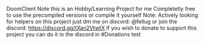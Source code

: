 DoomClient
Note this is an Hobby/Learning Project for me
Completetly free to use the precompiled versions or compile it yourself
Note: Actively looking for helpers on this project just dm me on discord: @fellug
or join the discord: https://discord.gg/tXan2VtwtX
if you wish to donate to support this project you can do it in the discord in #Donations test
